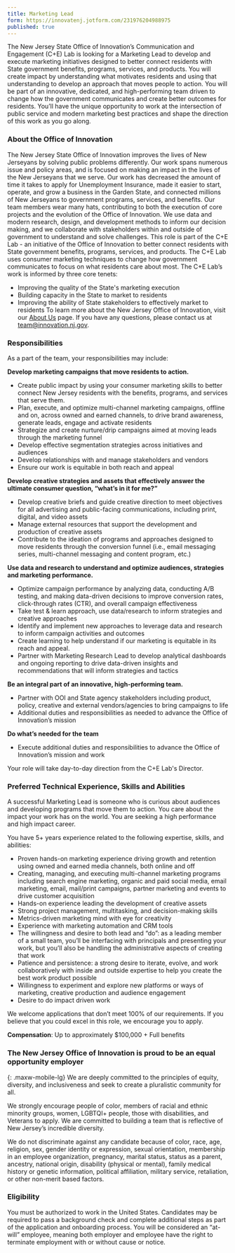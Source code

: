 ```yaml
---
title: Marketing Lead
form: https://innovatenj.jotform.com/231976204988975
published: true
---
```



The New Jersey State Office of Innovation’s Communication and Engagement (C+E) Lab is looking for a Marketing Lead to develop and execute marketing initiatives designed to better connect residents with State government benefits, programs, services, and products. You will create impact by understanding what motivates residents and using that understanding to develop an approach that moves people to action. 
You will be part of an innovative, dedicated, and high-performing team driven to change how the government communicates and create better outcomes for residents. You’ll have the unique opportunity to work at the intersection of public service and modern marketing best practices and shape the direction of this work as you go along. 
 

### About the Office of Innovation

The New Jersey State Office of Innovation improves the lives of New Jerseyans by solving public problems differently. Our work spans numerous issue and policy areas, and is focused on making an impact in the lives of the New Jerseyans that we serve. Our work has decreased the amount of time it takes to apply for Unemployment Insurance, made it easier to start, operate, and grow a business in the Garden State, and connected millions of New Jerseyans to government programs, services, and benefits.
Our team members wear many hats, contributing to both the execution of core projects and the evolution of the Office of Innovation. We use data and modern research, design, and development methods to inform our decision making, and we collaborate with stakeholders within and outside of government to understand and solve challenges. 
This role is part of the C+E Lab - an initiative of the Office of Innovation to better connect residents with State government benefits, programs, services, and products. The C+E Lab uses consumer marketing techniques to change how government communicates to focus on what residents care about most.
The C+E Lab’s work is informed by three core tenets:
- Improving the quality of the State's marketing execution
- Building capacity in the State to market to residents
- Improving the ability of State stakeholders to effectively market to residents
To learn more about the New Jersey Office of Innovation, visit our [About Us](https://innovation.nj.gov/about) page. If you have any questions, please contact us at [team@innovation.nj.gov](mailto:team@innovation.nj.gov).

### Responsibilities

As a part of the team, your responsibilities may include:

**Develop marketing campaigns that move residents to action.**
- Create public impact by using your consumer marketing skills to better connect New Jersey residents with the benefits, programs, and services that serve them.
- Plan, execute, and optimize multi-channel marketing campaigns, offline and on, across owned and earned channels, to drive brand awareness, generate leads, engage and activate residents
- Strategize and create nurture/drip campaigns aimed at moving leads through the marketing funnel
- Develop effective segmentation strategies across initiatives and audiences
- Develop relationships with and manage stakeholders and vendors
- Ensure our work is equitable in both reach and appeal

**Develop creative strategies and assets that effectively answer the ultimate consumer question, “what’s in it for me?”**
- Develop creative briefs and guide creative direction to meet objectives for all advertising and public-­facing communications, including print, digital, and video assets
- Manage external resources that support the development and production of creative assets
- Contribute to the ideation of programs and approaches designed to move residents through the conversion funnel (i.e., email messaging series, multi-channel messaging and content program, etc.)

**Use data and research to understand and optimize audiences, strategies and marketing performance.**
- Optimize campaign performance by analyzing data, conducting A/B testing, and making data-driven decisions to improve conversion rates, click-through rates (CTR), and overall campaign effectiveness
- Take test & learn approach, use data/research to inform strategies and creative approaches
- Identify and implement new approaches to leverage data and research to inform campaign activities and outcomes
- Create learning to help understand if our marketing is equitable in its reach and appeal.
- Partner with Marketing Research Lead to develop analytical dashboards and ongoing reporting to drive data-driven insights and recommendations that will inform strategies and tactics

**Be an integral part of an innovative, high-performing team.**
- Partner with OOI and State agency stakeholders including product, policy, creative and external vendors/agencies to bring campaigns to life
- Additional duties and responsibilities as needed to advance the Office of Innovation’s mission

**Do what’s needed for the team**
- Execute additional duties and responsibilities to advance the Office of Innovation’s mission and work

Your role will take day-to-day direction from the C+E Lab's Director. 

### Preferred Technical Experience, Skills and Abilities

A successful Marketing Lead is someone who is curious about audiences and developing programs that move them to action. You care about the impact your work has on the world. You are seeking a high performance and high impact career.

You have 5+ years experience related to the following expertise, skills, and abilities: 
- Proven hands-on marketing experience driving growth and retention using owned and earned media channels, both online and off
- Creating, managing, and executing multi-channel marketing programs including search engine marketing, organic and paid social media, email marketing, email, mail/print campaigns, partner marketing and events to drive customer acquisition
- Hands-on experience leading the development of creative assets
- Strong project management, multitasking, and decision-making skills
- Metrics-driven marketing mind with eye for creativity
- Experience with marketing automation and CRM tools
- The willingness and desire to both lead and “do”: as a leading member of a small team, you’ll be interfacing with principals and presenting your work, but you’ll also be handling the administrative aspects of creating that work
- Patience and persistence: a strong desire to iterate, evolve, and work collaboratively with inside and outside expertise to help you create the best work product possible
- Willingness to experiment and explore new platforms or ways of marketing, creative production and audience engagement
- Desire to do impact driven work 

We welcome applications that don’t meet 100% of our requirements. If you believe that you could excel in this role, we encourage you to apply.


**Compensation**:  Up to approximately $100,000 + Full benefits
 
### The New Jersey Office of Innovation is proud to be an equal opportunity employer
{: .maxw-mobile-lg}
We are deeply committed to the principles of equity, diversity, and inclusiveness and seek to create a pluralistic community for all.

We strongly encourage people of color, members of racial and ethnic minority groups, women, LGBTQI+ people, those with disabilities, and Veterans to apply. We are committed to building a team that is reflective of New Jersey’s incredible diversity.  

We do not discriminate against any candidate because of color, race, age, religion, sex, gender identity or expression, sexual orientation, membership in an employee organization, pregnancy, marital status, status as a parent, ancestry, national origin, disability (physical or mental), family medical history or genetic information, political affiliation, military service, retaliation, or other non-merit based factors.

### Eligibility

You must be authorized to work in the United States. Candidates may be required to pass a background check and complete additional steps as part of the application and onboarding process. You will be considered an “at-will” employee, meaning both employer and employee have the right to terminate employment with or without cause or notice. 